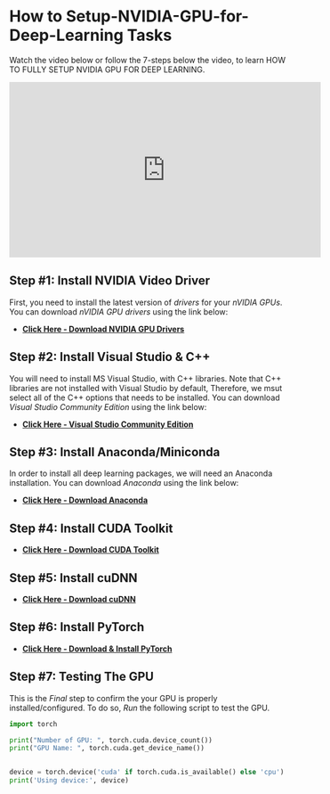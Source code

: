 # How to Setup-NVIDIA-GPU-for-Deep-Learning Tasks

Watch the video below or follow the 7-steps below the video, to learn HOW TO FULLY SETUP NVIDIA GPU FOR DEEP LEARNING.

<iframe width="560" height="315" src="https://www.youtube.com/embed/zhoA3k6II5I?si=Za15lMqktZX8YiGi&amp;controls=0" title="YouTube video player" frameborder="0" allow="accelerometer; autoplay; clipboard-write; encrypted-media; gyroscope; picture-in-picture; web-share" referrerpolicy="strict-origin-when-cross-origin" allowfullscreen></iframe> 

## Step #1: Install NVIDIA Video Driver

First, you need to install the latest version of *drivers* for your *nVIDIA GPUs*. 
You can download *nVIDIA GPU drivers* using the link below: 
 - **[Click Here - Download NVIDIA GPU Drivers](https://www.nvidia.com/Download/index.aspx)**

## Step #2: Install Visual Studio & C++

You will need to install MS Visual Studio, with C++ libraries. 
Note that C++ libraries are not installed with Visual Studio by default, Therefore, we msut select all of the C++ options that needs to be installed.
You can download *Visual Studio Community Edition* using the link below: 
 - **[Click Here - Visual Studio Community Edition](https://visualstudio.microsoft.com/vs/community/)**

## Step #3: Install Anaconda/Miniconda

In order to install all deep learning packages, we will need an Anaconda installation. 
You can download *Anaconda* using the link below: 
 - **[Click Here - Download Anaconda](https://www.anaconda.com/download/success)**

## Step #4: Install CUDA Toolkit

 - **[Click Here - Download CUDA Toolkit](https://developer.nvidia.com/cuda-toolkit-archive)**

## Step #5: Install cuDNN

 - **[Click Here - Download cuDNN](https://developer.nvidia.com/rdp/cudnn-archive)**


## Step #6: Install PyTorch 

 - **[Click Here - Download & Install PyTorch](https://pytorch.org/get-started/locally/)**




## Step #7: Testing The GPU
This is the *Final* step to confirm the your GPU is properly installed/configured. To do so, *Run* the following script to test the GPU.

```python
import torch

print("Number of GPU: ", torch.cuda.device_count())
print("GPU Name: ", torch.cuda.get_device_name())


device = torch.device('cuda' if torch.cuda.is_available() else 'cpu')
print('Using device:', device)
```
